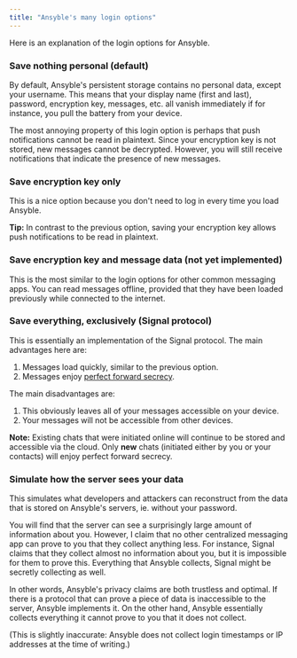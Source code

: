 ```yaml
---
title: "Ansyble's many login options"
---
```


Here is an explanation of the login options for Ansyble.

### Save nothing personal (default)

By default, Ansyble's persistent storage contains no personal data, except your username. This means that your display name (first and last), password, encryption key, messages, etc. all vanish immediately if for instance, you pull the battery from your device.

The most annoying property of this login option is perhaps that push notifications cannot be read in plaintext. Since your encryption key is not stored, new messages cannot be decrypted. However, you will still receive notifications that indicate the presence of new messages.

### Save encryption key only

This is a nice option because you don't need to log in every time you load Ansyble.

__Tip:__ In contrast to the previous option, saving your encryption key allows push notifications to be read in plaintext.


### Save encryption key and message data (not yet implemented)

This is the most similar to the login options for other common messaging apps. You can read messages offline, provided that they have been loaded previously while connected to the internet.

### Save everything, exclusively (Signal protocol)

This is essentially an implementation of the Signal protocol. The main advantages here are: 

1. Messages load quickly, similar to the previous option.
2. Messages enjoy [perfect forward secrecy](https://en.wikipedia.org/wiki/Forward_secrecy).

The main disadvantages are:

1. This obviously leaves all of your messages accessible on your device.
2. Your messages will not be accessible from other devices.

__Note:__ Existing chats that were initiated online will continue to be stored and accessible via the cloud. Only __new__ chats (initiated either by you or your contacts) will enjoy perfect forward secrecy.

### Simulate how the server sees your data

This simulates what developers and attackers can reconstruct from the data that is stored on Ansyble's servers, ie. without your password.

You will find that the server can see a surprisingly large amount of information about you. However, I claim that no other centralized messaging app can prove to you that they collect anything less. For instance, Signal claims that they collect almost no information about you, but it is impossible for them to prove this. Everything that Ansyble collects, Signal might be secretly collecting as well.

In other words, Ansyble's privacy claims are both trustless and optimal. If there is a protocol that can prove a piece of data is inaccessible to the server, Ansyble implements it. On the other hand, Ansyble essentially collects everything it cannot prove to you that it does not collect.

(This is slightly inaccurate: Ansyble does not collect login timestamps or IP addresses at the time of writing.)
